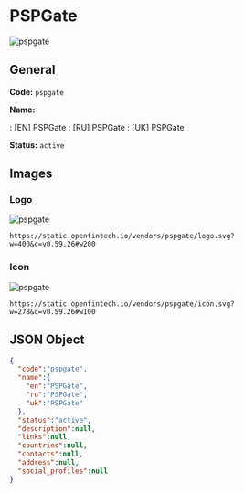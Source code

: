 
# PSPGate 
![pspgate](https://static.openfintech.io/vendors/pspgate/logo.svg?w=400&c=v0.59.26#w200)  

## General 
 
**Code:** `pspgate` 
 
**Name:** 
 
:	[EN] PSPGate 
:	[RU] PSPGate 
:	[UK] PSPGate 
 
**Status:** `active` 
 

## Images 

### Logo 
 
![pspgate](https://static.openfintech.io/vendors/pspgate/logo.svg?w=400&c=v0.59.26#w200)  

```
https://static.openfintech.io/vendors/pspgate/logo.svg?w=400&c=v0.59.26#w200
```  

### Icon 
 
![pspgate](https://static.openfintech.io/vendors/pspgate/icon.svg?w=278&c=v0.59.26#w100)  

```
https://static.openfintech.io/vendors/pspgate/icon.svg?w=278&c=v0.59.26#w100
```  

## JSON Object 

```json
{
  "code":"pspgate",
  "name":{
    "en":"PSPGate",
    "ru":"PSPGate",
    "uk":"PSPGate"
  },
  "status":"active",
  "description":null,
  "links":null,
  "countries":null,
  "contacts":null,
  "address":null,
  "social_profiles":null
}
```  
